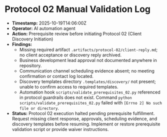 # Protocol 02 Manual Validation Log
- **Timestamp:** 2025-10-19T14:06:00Z
- **Operator:** AI automation agent
- **Action:** Prerequisite review before initiating Protocol 02 (Client Discovery Initiation)
- **Findings:**
  - Missing required artifact `.artifacts/protocol-02/client-reply.md`; no client acceptance or discovery reply archived.
  - Business development lead approval not documented anywhere in repository.
  - Communication channel scheduling evidence absent; no meeting confirmation or contact log located.
  - Discovery templates directory `.templates/discovery/` not present; unable to confirm access to required templates.
  - Automation hook `scripts/validate_prerequisites_02.py` referenced in protocol guardrails does not exist. Command `python scripts/validate_prerequisites_02.py` failed with `[Errno 2] No such file or directory`.
- **Status:** Protocol 02 execution halted pending prerequisite fulfillment. Request missing client response, approvals, scheduling evidence, and discovery templates before resuming. Implement or restore prerequisite validation script or provide waiver instructions.

